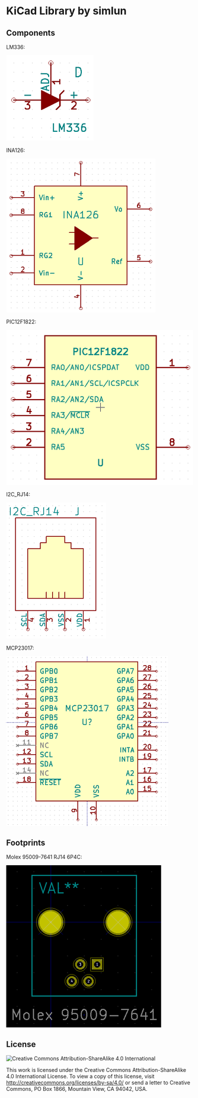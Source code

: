 KiCad Library by simlun
=======================

Components
----------

LM336:

![LM336 component](docs/LM336_component.png)


INA126:

![INA126 component](docs/INA126_component.png)


PIC12F1822:

![PIC12F1822 component](docs/PIC12F1822_component.png)


I2C_RJ14:

![I2C_RJ14 component](docs/I2C_RJ14_component.png)


MCP23017:

![MCP23017 component](docs/MCP23017_component.png)


Footprints
----------

Molex 95009-7641 RJ14 6P4C:

![Molex 95009-7641 footprint](docs/Molex_95009-7641_footprint.png)


License
-------

![Creative Commons Attribution-ShareAlike 4.0 International](https://i.creativecommons.org/l/by-sa/4.0/88x31.png)

This work is licensed under the Creative Commons Attribution-ShareAlike 4.0 International License. To view a copy of this license, visit http://creativecommons.org/licenses/by-sa/4.0/ or send a letter to Creative Commons, PO Box 1866, Mountain View, CA 94042, USA.

